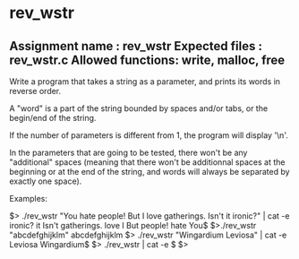 # rev_wstr
Assignment name  : rev_wstr
Expected files   : rev_wstr.c
Allowed functions: write, malloc, free
--------------------------------------------------------------------------------

Write a program that takes a string as a parameter, and prints its words in
reverse order.

A "word" is a part of the string bounded by spaces and/or tabs, or the
begin/end of the string.

If the number of parameters is different from 1, the program will display
'\n'.

In the parameters that are going to be tested, there won't be any "additional"
spaces (meaning that there won't be additionnal spaces at the beginning or at
the end of the string, and words will always be separated by exactly one space).

Examples:

$> ./rev_wstr "You hate people! But I love gatherings. Isn't it ironic?" | cat -e
ironic? it Isn't gatherings. love I But people! hate You$
$>./rev_wstr "abcdefghijklm"
abcdefghijklm
$> ./rev_wstr "Wingardium Leviosa" | cat -e
Leviosa Wingardium$
$> ./rev_wstr | cat -e
$
$>
